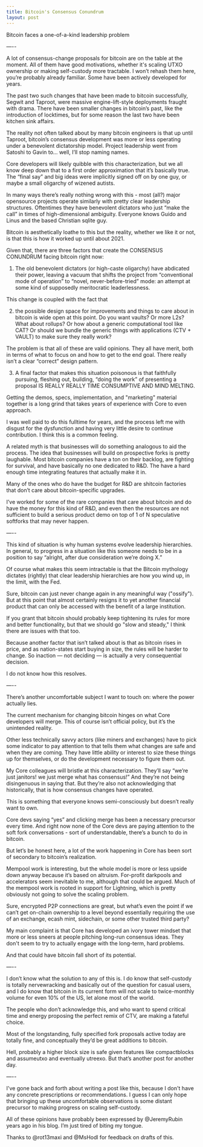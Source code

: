 ```yaml
---
title: Bitcoin's Consensus Conundrum
layout: post
---
```


Bitcoin faces a one-of-a-kind leadership problem

—--

A lot of consensus-change proposals for bitcoin are on the table at the moment. All of
them have good motivations, whether it's scaling UTXO ownership or making self-custody
more tractable. I won’t rehash them here, you’re probably already familiar. Some have
been actively developed for years.

The past two such changes that have been made to bitcoin successfully, Segwit and
Taproot, were massive engine-lift-style deployments fraught with drama. There have been
smaller changes in bitcoin’s past, like the introduction of locktimes, but for some
reason the last two have been kitchen sink affairs.

The reality not often talked about by many bitcoin engineers is that up until Taproot,
bitcoin’s consensus development was more or less operating under a benevolent
dictatorship model. Project leadership went from Satoshi to Gavin to… well, I’ll stop
naming names.

Core developers will likely quibble with this characterization, but we all know deep
down that to a first order approximation that it’s basically true. The “final say” and
big ideas were implicitly signed off on by one guy, or maybe a small oligarchy of
wizened autists.

In many ways there’s really nothing wrong with this - most (all?) major opensource
projects operate similarly with pretty clear leadership structures. Oftentimes they
have benevolent dictators who just “make the call” in times of high-dimensional
ambiguity. Everyone knows Guido and Linus and the based Christian sqlite guy.

Bitcoin is aesthetically loathe to this but the reality, whether we like it or not, is
that this is how it worked up until about 2021.

Given that, there are three factors that create the CONSENSUS CONUNDRUM facing bitcoin
right now:

1. The old benevolent dictators (or high-caste oligarchy) have abdicated their power,
leaving a vacuum that shifts the project from “conventional mode of operation” to
“novel, never-before-tried” mode: an attempt at some kind of supposedly meritocratic
leaderlessness.

This change is coupled with the fact that

2. the possible design space for improvements and things to care about in bitcoin is
wide open at this point. Do you want vaults? Or more L2s? What about rollups? Or how
about a generic computational tool like CAT? Or should we bundle the generic things
with applications (CTV + VAULT) to make sure they really work?

The problem is that all of these are valid opinions. They all have merit, both in terms
of what to focus on and how to get to the end goal. There really isn’t a clear
“correct” design pattern.

3. A final factor that makes this situation poisonous is that faithfully pursuing,
fleshing out, building, “doing the work” of presenting a proposal IS REALLY REALLY
TIME CONSUMPTIVE AND MIND MELTING.

Getting the demos, specs, implementation, and "marketing" material together is a long
grind that takes years of experience with Core to even approach.

I was well paid to do this fulltime for years, and the process left me with disgust
for the dysfunction and having very little desire to continue contribution. I think
this is a common feeling.

A related myth is that businesses will do something analogous to aid the process. The
idea that businesses will build on prospective forks is pretty laughable. Most bitcoin
companies have a ton on their backlog, are fighting for survival, and have basically no
one dedicated to R&D. The have a hard enough time integrating features that actually
make it in.

Many of the ones who do have the budget for R&D are shitcoin factories that don’t care
about bitcoin-specific upgrades.

I’ve worked for some of the rare companies that care about bitcoin and do have the
money for this kind of R&D, and even then the resources are not sufficient to build a
serious product demo on top of 1 of N speculative softforks that may never happen.

—--

This kind of situation is why human systems evolve leadership hierarchies. In general,
to progress in a situation like this someone needs to be in a position to say “alright,
after due consideration we’re doing X.”

Of course what makes this seem intractable is that the Bitcoin mythology dictates
(rightly) that clear leadership hierarchies are how you wind up, in the limit, with the
Fed.

Sure, bitcoin can just never change again in any meaningful way ("ossify"). But at this
point that almost certainly resigns it to yet another financial product that can only
be accessed with the benefit of a large institution.

If you grant that bitcoin should probably keep tightening its rules for more and better
functionality, but that we should go "slow and steady," I think there are issues with
that too.

Because another factor that isn’t talked about is that as bitcoin rises in price, and
as nation-states start buying in size, the rules will be harder to change. So inaction
— not deciding — is actually a very consequential decision.

I do not know how this resolves.

—--

There’s another uncomfortable subject I want to touch on: where the power actually lies.

The current mechanism for changing bitcoin hinges on what Core developers will merge.
This of course isn’t official policy, but it’s the unintended reality.

Other less technically savvy actors (like miners and exchanges) have to pick some
indicator to pay attention to that tells them what changes are safe and when they are
coming. They have little ability or interest to size these things up for themselves, or
do the development necessary to figure them out.

My Core colleagues will bristle at this characterization. They’ll say “we’re just
janitors! we just merge what has consensus!” And they’re not being disingenuous in
saying that. But they’re also not acknowledging that historically, that is how
consensus changes have operated.

This is something that everyone knows semi-consciously but doesn’t really want to own.

Core devs saying “yes” and clicking merge has been a necessary precursor every time.
And right now none of the Core devs are paying attention to the soft fork 
conversations - sort of understandable, there’s a bunch to do in bitcoin.

But let’s be honest here, a lot of the work happening in Core has been sort of
secondary to bitcoin’s realization.

Mempool work is interesting, but the whole model is more or less upside down anyway
because it’s based on altruism. For-profit darkpools and accelerators seem inevitable
to me, although that could be argued. Much of the mempool work is rooted in support for
Lightning, which is pretty obviously not going to solve the scaling problem.

Sure, encrypted P2P connections are great, but what’s even the point if we can’t get
on-chain ownership to a level beyond essentially requiring the use of an exchange,
ecash mint, sidechain, or some other trusted third party?

My main complaint is that Core has developed an ivory tower mindset that more or less
sneers at people pitching long-run consensus ideas. They don't seem to try to
actually engage with the long-term, hard problems.

And that could have bitcoin fall short of its potential.

—--

I don’t know what the solution to any of this is. I do know that self-custody is
totally nervewracking and basically out of the question for casual users, and I do know
that bitcoin in its current form will not scale to twice-monthly volume for even 10% of
the US, let alone most of the world.

The people who don’t acknowledge this, and who want to spend critical time and energy
proposing the perfect remix of CTV, are making a fateful choice.

Most of the longstanding, fully specified fork proposals active today are totally fine,
and conceptually they’d be great additions to bitcoin.

Hell, probably a higher block size is safe given features like compactblocks and
assumeutxo and eventually utreexo. But that’s another post for another day.

—--

I've gone back and forth about writing a post like this, because I don't have any
concrete prescriptions or recommendations. I guess I can only hope that bringing up
these uncomfortable observations is some distant precursor to making progress on
scaling self-custody.

All of these opinions have probably been expressed by @JeremyRubin years ago in his
blog. I’m just tired of biting my tongue.

Thanks to @rot13maxi and @MsHodl for feedback on drafts of this.

